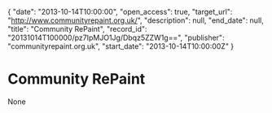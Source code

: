 {
  "date": "2013-10-14T10:00:00", 
  "open_access": true, 
  "target_url": "http://www.communityrepaint.org.uk/", 
  "description": null, 
  "end_date": null, 
  "title": "Community RePaint", 
  "record_id": "20131014T100000/pz7IpMJO1Jg/Dbqz5ZZW1g==", 
  "publisher": "communityrepaint.org.uk", 
  "start_date": "2013-10-14T10:00:00Z"
}

# Community RePaint

None